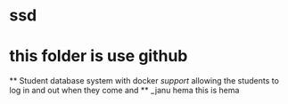 # ssd
# this folder is use github
** Student database system with docker *support* allowing the students to log in and out when they come and **
_janu hema  this is hema

